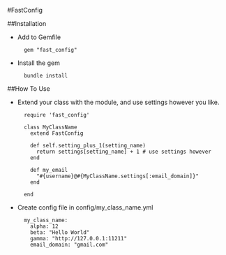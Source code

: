 #FastConfig

##Installation

* Add to Gemfile

        gem "fast_config"

* Install the gem

        bundle install

##How To Use

* Extend your class with the module, and use settings however you like.

        require 'fast_config'
        
        class MyClassName
          extend FastConfig

          def self.setting_plus_1(setting_name)
            return settings[setting_name] + 1 # use settings however
          end

          def my_email
            "#{username}@#{MyClassName.settings[:email_domain]}"
          end

        end
        

* Create config file in config/my\_class\_name.yml

        my_class_name:
          alpha: 12
          beta: "Hello World"
          gamma: "http://127.0.0.1:11211"
          email_domain: "gmail.com"

